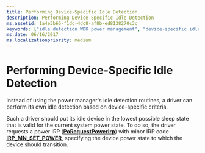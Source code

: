 ```yaml
---
title: Performing Device-Specific Idle Detection
description: Performing Device-Specific Idle Detection
ms.assetid: 1a4e3b66-f1dc-4dc8-af8b-ed8138270c3c
keywords: ["idle detection WDK power management", "device-specific idle detection WDK power management"]
ms.date: 06/16/2017
ms.localizationpriority: medium
---
```


# Performing Device-Specific Idle Detection





Instead of using the power manager's idle detection routines, a driver can perform its own idle detection based on device-specific criteria.

Such a driver should put its idle device in the lowest possible sleep state that is valid for the current system power state. To do so, the driver requests a power IRP ([**PoRequestPowerIrp**](https://docs.microsoft.com/windows-hardware/drivers/ddi/wdm/nf-wdm-porequestpowerirp)) with minor IRP code [**IRP\_MN\_SET\_POWER**](https://docs.microsoft.com/windows-hardware/drivers/kernel/irp-mn-set-power), specifying the device power state to which the device should transition.

 

 




